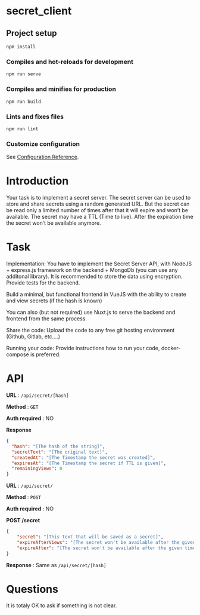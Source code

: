 # secret_client

## Project setup
```
npm install
```

### Compiles and hot-reloads for development
```
npm run serve
```

### Compiles and minifies for production
```
npm run build
```

### Lints and fixes files
```
npm run lint
```

### Customize configuration
See [Configuration Reference](https://cli.vuejs.org/config/).

# Introduction
Your task is to implement a secret server. The secret server can be used to store and share secrets using a random generated URL. But the secret can be read only a limited number of times after that it will expire and won’t be available. The secret may have a TTL (Time to live). After the expiration time the secret won’t be available anymore.

# Task
Implementation: You have to implement the Secret Server API, with NodeJS + express.js framework on the backend + MongoDb (you can use any additonal library). It is recommended to store the data using encryption. Provide tests for the backend.

Build a minimal, but functional frontend in VueJS with the ability to create and view secrets (if the hash is known)

You can also (but not required) use Nuxt.js to serve the backend and frontend from the same process.

Share the code: Upload the code to any free git hosting environment (Github, Gitlab, etc....)

Running your code: Provide instructions how to run your code, docker-compose is preferred.

# API
**URL** : `/api/secret/[hash]`

**Method** : `GET`

**Auth required** : NO

**Response**

```json
{
  "hash": "[The hash of the string]",
  "secretText": "[The original text]",
  "createdAt": "[The Timestamp the secret was created]",
  "expiresAt": "[The Timestamp the secret if TTL is given]",
  "remainingViews": 0
}
```

**URL** : `/api/secret/`

**Method** : `POST`

**Auth required** : NO

**POST /secret**

```json
{
    "secret": "[This text that will be saved as a secret]",
    "expireAfterViews": "[The secret won't be available after the given number of views]",
    "expireAfter": "[The secret won't be available after the given time. The value is provided in minutes. 0 means never expires]"
}
```

**Response** : Same as `/api/secret/[hash]`



# Questions
It is totaly OK to ask if something is not clear.

